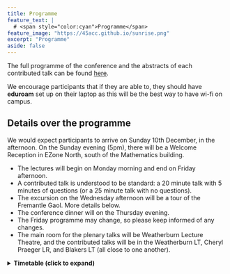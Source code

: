 ```yaml
---
title: Programme
feature_text: | 
  # <span style="color:cyan">Programme</span>
feature_image: "https://45acc.github.io/sunrise.png"
excerpt: "Programme"
aside: false
---
```


The full programme of the conference and the abstracts of each contributed talk can be found [here](45ACC_Abstracts_Booklet.pdf).

We encourage participants that if they are able to, they should have **eduroam** set up on their laptop as this will be the best way to have wi-fi on campus.

## Details over the programme

We would expect participants to arrive on Sunday 10th December, in the afternoon.
On the Sunday evening (5pm), there will be a Welcome Reception in EZone North, south of the Mathematics building.

- The lectures will begin on Monday morning and end on Friday afternoon.
- A contributed talk is understood to be standard: a 20 minute talk with 5 minutes of questions (or a 25 minute talk with no questions).
- The excursion on the Wednesday afternoon will be a tour of the Fremantle Gaol. More details below.
- The conference dinner will on the Thursday evening.
- The Friday programme may change, so please keep informed of any changes.
- The main room for the plenary talks will be Weatherburn Lecture Theatre, and the contributed talks will be in the Weatherburn LT, Cheryl Praeger LR, and Blakers LT (all close to one another).

<details>
<summary>
  <b>Timetable (click to expand)</b>
</summary>

The morning and afternoon teas will be in the Monadelphous Integrated Learning Centre (MILC), just east of the lecture venues. For lunch, you're on your own!
  
<h3 class="unnumbered" id="sunday">Sunday (evening)</h3>

Registration and Welcome Reception (EZone): 17:00 — 19:00.

<h3 class="unnumbered" id="monday">Monday</h3>

|    | **Weatherburn LT**   | **Blakers LT**      | **Praeger LR**  |
|:---:|:---:|:---:|:---:|
| 8.00 -- 8.45   | Registration         |            |     |
| 8.45 -- 9.00   | Opening address      |     |                 |
| 9.00 -- 10:00  | [Gabriel Verret](slides/Verret.pdf)     |                     |                 |
| 10.00 -- 10.30  | :coffee: `Morning tea (MILC)` :coffee: | | |
| 10.30 -- 11.00 | [Chen\*](slides/Chen.pdf)               | [Bastida\*](slides/Bastida.pdf)           |           |
| 11.00 -- 11.30 | Ding\*     | [Tangjai](slides/Tangjai.pdf)    | Wang\*          |
| 11.30 -- 12.00 | [Zhang*](slides/ZZhang.pdf)  | [Lehner](slides/Lehner.pdf)      | [Yost](slides/Yost.pdf)    |
| 12.00 -- 12.30 | [Dacaymat\*](slides/Dacaymat.pdf)   | [Semple](slides/Semple.pdf)  | [Umar](slides/Umar.pdf)            |
| 12.30 -- 14.30 | `Lunch break`                                       
| 14.30 -- 15.30 | [Nina Kamčev (CMSA Prize Winner)](slides/Kamcev.pptx)  |                     |                 |
| 15.30 -- 16.00 | :coffee: `Afternoon tea (MILC)` :coffee:     |                     |                 |
| 16.00 -- 16.30 | [Basit](slides/Basit.pdf)     | Bunjamin\*          |                 |
| 16.30 -- 17.00 | [Liebenau](slides/Liebenau.pdf)     | Mitchell\*          |                 |
| 17.00 -- 17.30 | Hasunuma   | [Lacaze-Masmonteil\*](slides/Lacaze-Masmonteil.pdf) |                 |


<h3 class="unnumbered" id="tuesday">Tuesday</h3>

|                | **Weatherburn LT** | **Blakers LT** |
|:---:|:---:|:---:|
| 9.00 -- 10:00  | [Krystal Guo](slides/Guo.pdf)      |                |
| 10.00 -- 10.30 | :coffee: `Morning tea (MILC)` :coffee:        |                |
| 10.30 -- 11.00 | [Hickingbotham\*](slides/Hickingbotham.pdf)    | [Briones](slides/Briones.pdf)        |
| 11.00 -- 11.30 | [Distel\*](slides/Distel.pdf)           | [Mammoliti](slides/Mammoliti.pdf)      |
| 11.30 -- 12.00 | [Brettell](slides/Brettell.pdf)           | [Ernst\*](slides/Ernst.pdf)       |
| 12:00 -- 12:30 | Wood               | [Klawuhn\*](slides/Klawuhn.pdf)     |
| 12.30 -- 14.30 | `Lunch break`        |                |
| 14.30 -- 15.30 | [Gary Greaves](slides/Greaves.pdf)     |                |
| 15.30 -- 16.00 | :coffee: `Afternoon tea (MILC)` :coffee:       |                |
| 16.00 -- 16.30 | [Allsop\*](slides/Allsop.pdf)        | Imamura        |
| 16.30 -- 17.00 | [Ghafari Baghestani\*](slides/Ghafari.pdf)       | [Kawabuchi](slides/Kawabuchi.pdf)     |
| 17.00 -- 17.30 | CMSA AGM           |                |


<h3 class="unnumbered" id="wednesday">Wednesday</h3>

|                | **Weatherburn LT** | **Blakers LT** |
|:---:|:---:|:---:|
| 9.00 -- 10:00  | [André Kündgen](slides/Kundgen.pdf)   |                |
| 10.00 -- 10.30 | :coffee: `Morning tea (MILC)` :coffee:       |                |
| 10.30 -- 11.00 | [Arumugam\*](slides/Arumugam.pdf)           | Maruta         |
| 11.00 -- 11.30 | [Syrotiuk](slides/Syrotiuk.pdf)        | Yasufuku       |
| 11.30 -- 12.00 | [Hirao](slides/Hirao.pdf)             | [Hafidh\*](slides/Hafidh.pdf)       |
| 12.00 -- 12:30 | [Hawtin](slides/Hawtin.pdf)          | [Zhang\*](slides/CZhang.pdf)        |
| 12.30 -- 13.30 | `Lunch break`        |                |
| 14.00 -- 17.00 | *Excursion*  :bus:    |                |


<h3 class="unnumbered" id="thursday">Thursday</h3>

|                | **Weatherburn LT**       | **Blakers LT** |
|:---:|:---:|:---:|
| 9.00 -- 10:00  | Tibor Szabó          |                |
| 10.00 -- 10.30 | :coffee: `Morning tea (MILC)` :coffee:             |                |
| 10.30 -- 11.00 | [Gentle\*](slides/Gentle.pdf)      | [Gunasekara](slides/Gunasekara.pdf)     |
| 11.00 -- 11.30 | Miura                   | [Mitrović\*](slides/Mitrovic.pdf)        |
| 11.30 -- 12.00 | [Lia](slides/Lia.pdf)      | [Smith\*](slides/Smith.pdf)       |
| 12.00 -- 12.30 | [De Beule](slides/DeBeule.pdf)               | Li\*           |
| 12.30 -- 14.30 | `Lunch break`             |                |
| 14.30 -- 15.30 | Geertrui Van de Voorde |                |
| 15.30 -- 16.00 | :coffee: `Afternoon tea (MILC)` :coffee:             |                |
| 16.00 -- 16.30 | [McKay](slides/McKay.pdf)               |                |
| 16.30 -- 17.00 | [Colbourn](slides/Colbourn.pdf)             |                |
| 17.00 -- 17.30 | [Wanless](slides/Wanless.pdf)               |                |

18.30: Conference dinner (UniClub)


<h3 class="unnumbered" id="friday">Friday</h3>

|        | **Weatherburn LT**  | **Blakers LT** |
|:---:|:---:|:---:|
| 9.00 -- 10:00  | [Sara Davies](slides/Davies.pdf)       |                |
| 10.00 -- 10.30 | :coffee: `Morning tea (MILC)` :coffee:        |                |
| 10.30 -- 11.00 | [Kaemawichanurat](slides/Kaemawichanurat.pdf)    | [Popiel](slides/Popiel.pdf)         |
| 11.00 -- 11.30 | Greenhill           | [Freedman](slides/Freedman.pdf)       |
| 11.30 -- 12.00 | [Isaev](slides/Isaev.pdf)               | [Lansdown](slides/Lansdown.pdf)       |
| 12.00 -- 12.30 | [Satake](slides/Satake.pdf) | |
| 12.00 -- 14.30 | `Lunch break`        |                |
| 14.30 -- 15.30 | [Padraig Ó Catháin](slides/OCathain.pdf) |                |
| 15.30 -- 16.00 | :coffee: `Afternoon tea (MILC)` :coffee:       |                |

</details>




